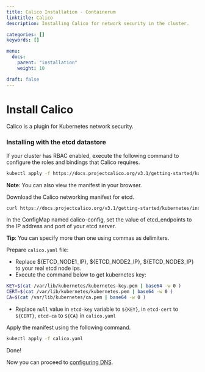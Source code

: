 ```yaml
---
title: Calico Installation - Containerum
linktitle: Calico
description: Installing Calico for network security in the cluster.

categories: []
keywords: []

menu:
  docs:
    parent: "installation"
    weight: 10

draft: false
---
```


# Install Calico
Calico is a plugin for Kubernetes network security.

### Installing with the etcd datastore

If your cluster has RBAC enabled, execute the following command to configure the roles and bindings that Calico requires.

```bash
kubectl apply -f https://docs.projectcalico.org/v3.1/getting-started/kubernetes/installation/rbac.yaml
```

**Note**: You can also view the manifest in your browser.

Download the Calico networking manifest for etcd.

```bash
curl https://docs.projectcalico.org/v3.1/getting-started/kubernetes/installation/hosted/calico.yaml -O
```

In the ConfigMap named calico-config, set the value of etcd_endpoints to the IP address and port of your etcd server.

**Tip**: You can specify more than one using commas as delimiters.

Prepare `calico.yaml` file:

- Replace ${ETCD_NODE1_IP}, ${ETCD_NODE2_IP}, ${ETCD_NODE3_IP} to your real etcd node ips.
- Execute the command below to get kubernetes key:

```bash
KEY=$(cat /var/lib/kubernetes/kubernetes-key.pem | base64 -w 0 )
CERT=$(cat /var/lib/kubernetes/kubernetes.pem | base64 -w 0 )
CA=$(cat /var/lib/kubernetes/ca.pem | base64 -w 0 )
```

- Replace `null` value in `etcd-key` variable to `${KEY}`, in `etcd-cert` to `${CERT}`, `etcd-ca` to `${CA}` in `calico.yaml`

Apply the manifest using the following command.

```bash
kubectl apply -f calico.yaml
```

Done!

Now you can proceed to [configuring DNS](/kubernetes/installation/9dns).
